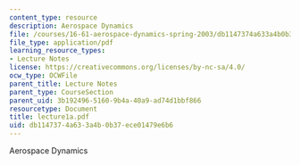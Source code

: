 ```yaml
---
content_type: resource
description: Aerospace Dynamics
file: /courses/16-61-aerospace-dynamics-spring-2003/db1147374a633a4b0b37ece01479e6b6_lecture1a.pdf
file_type: application/pdf
learning_resource_types:
- Lecture Notes
license: https://creativecommons.org/licenses/by-nc-sa/4.0/
ocw_type: OCWFile
parent_title: Lecture Notes
parent_type: CourseSection
parent_uid: 3b192496-5160-9b4a-40a9-ad74d1bbf866
resourcetype: Document
title: lecture1a.pdf
uid: db114737-4a63-3a4b-0b37-ece01479e6b6
---
```

Aerospace Dynamics